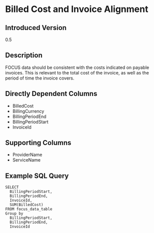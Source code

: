 # Billed Cost and Invoice Alignment

## Introduced Version
0.5

## Description
FOCUS data should be consistent with the costs indicated on payable invoices. This is relevant to the total cost of the invoice, as well as the period of time the invoice covers.

## Directly Dependent Columns
* BilledCost
* BillingCurrency
* BillingPeriodEnd
* BillingPeriodStart
* InvoiceId

## Supporting Columns
* ProviderName
* ServiceName

## Example SQL Query
```
SELECT
  BillingPeriodStart,
  BillingPeriodEnd,
  InvoiceId,
  SUM(BilledCost)
FROM focus_data_table
Group by
  BillingPeriodStart,
  BillingPeriodEnd,
  InvoiceId
```
